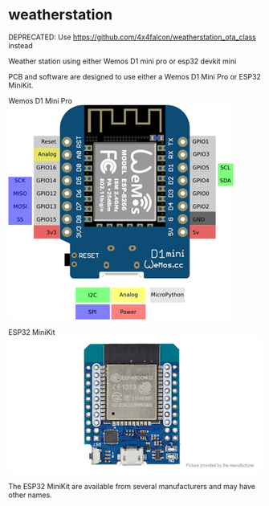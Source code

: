# weatherstation

DEPRECATED:
Use https://github.com/4x4falcon/weatherstation_ota_class instead

Weather station using either Wemos D1 mini pro or esp32 devkit mini


PCB and software are designed to use either a Wemos D1 Mini Pro or ESP32 MiniKit.


Wemos D1 Mini Pro
![Wemos D1 Mini Pro](/images/Wemos-D1-Mini.png)



ESP32 MiniKit
![ESP32 MiniKit](/images/esp32-minikit.jpg)



The ESP32 MiniKit are available from several manufacturers and may have other names.



